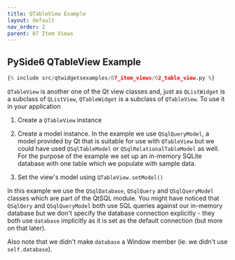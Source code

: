 ```yaml
---
title: QTableView Example
layout: default
nav_order: 2
parent: 07 Item Views
---
```


## PySide6 QTableView Example

```python
{% include src/qtwidgetsexamples/07_item_views/02_table_view.py %}
```

`QTableView` is another one of the Qt view classes and, just as `QListWidget` is a subclass of `QListView`, `QTableWidget` is a subclass of `QTableView`. To use it in your application

1. Create a `QTableView` instance

2. Create a model instance. In the example we use   `QSqlQueryModel`, a model provided by Qt that is suitable for use with `QTableView` but we could have used `QSqlTableModel` or `QSqlRelationalTableModel` as well. For the purpose of the example we set up an in-memory SQLite database with one table which we populate with sample data.

3. Set the view's model using `QTableView.setModel()`

In this example we use the `QSqlDatabase`, `QSqlQuery` and `QSqlQueryModel` classes which are part of the QtSQL module. You might have noticed that `QSqlQery` and `QSqlQueryModel` both use SQL queries against our in-memory database but we don't specify the database connection explicitly - they both use `database` implicitly as it is set as the default connection (but more on that later). 

Also note that we didn't make `database` a Window member (ie. we didn't use `self.database`).